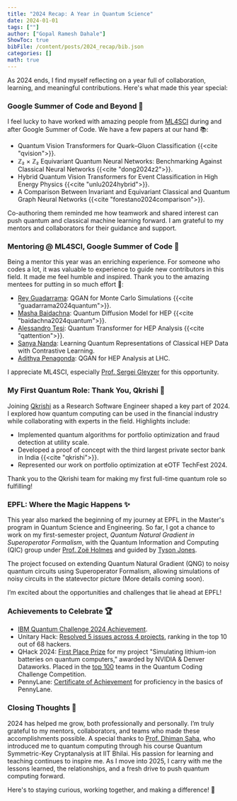 ```yaml
---
title: "2024 Recap: A Year in Quantum Science"
date: 2024-01-01
tags: [""]
author: ["Gopal Ramesh Dahale"]
ShowToc: true
bibFile: /content/posts/2024_recap/bib.json
categories: []
math: true
---
```


As 2024 ends, I find myself reflecting on a year full of collaboration, learning, and meaningful contributions. Here's what made this year special:

### Google Summer of Code and Beyond 🚀
I feel lucky to have worked with amazing people from [ML4SCI](https://ml4sci.org/) during and after Google Summer of Code. We have a few papers at our hand 📚:

- Quantum Vision Transformers for Quark–Gluon Classification {{<cite "qvision">}}.
- ℤ₂ × ℤ₂ Equivariant Quantum Neural Networks: Benchmarking Against Classical Neural Networks {{<cite "dong2024z2">}}.
- Hybrid Quantum Vision Transformers for Event Classification in High Energy Physics {{<cite "unlu2024hybrid">}}.
- A Comparison Between Invariant and Equivariant Classical and Quantum Graph Neural Networks {{<cite "forestano2024comparison">}}.

Co-authoring them reminded me how teamwork and shared interest can push quantum and classical machine learning forward. I am grateful to my mentors and collaborators for their guidance and support.

### Mentoring @ ML4SCI, Google Summer of Code 🌟
Being a mentor this year was an enriching experience. For someone who codes a lot, it was valuable to experience to guide new contributors in this field. It made me feel humble and inspired. Thank you to the amazing mentees for putting in so much effort 💪:

- [Rey Guadarrama](https://www.linkedin.com/in/reyguadarrama/): QGAN for Monte Carlo Simulations {{<cite "guadarrama2024quantum">}}.
- [Masha Baidachna](https://www.linkedin.com/in/masha-baidachna-77a260247/): Quantum Diffusion Model for HEP {{<cite "baidachna2024quantum">}}.
- [Alessandro Tesi](https://www.linkedin.com/in/alessandro-tesi-18b588291/): Quantum Transformer for HEP Analysis {{<cite "qattention">}}.
- [Sanya Nanda](https://www.linkedin.com/in/sanya-nanda-aba12218b/): Learning Quantum Representations of Classical HEP Data with Contrastive Learning.
- [Adithya Penagonda](https://www.linkedin.com/in/adithyapenagonda/): QGAN for HEP Analysis at LHC.

I appreciate ML4SCI, especially [Prof. Sergei Gleyzer](http://sergeigleyzer.com/) for this opportunity.

### My First Quantum Role: Thank You, Qkrishi 🎉

Joining [Qkrishi](http://sergeigleyzer.com/) as a Research Software Engineer shaped a key part of 2024. I explored how quantum computing can be used in the financial industry while collaborating with experts in the field. Highlights include:

- Implemented quantum algorithms for portfolio optimization and fraud detection at utility scale.
- Developed a proof of concept with the third largest private sector bank in India {{<cite "qkrishi">}}.
- Represented our work on portfolio optimization at eOTF TechFest 2024.

Thank you to the Qkrishi team for making my first full-time quantum role so fulfilling!

### EPFL: Where the Magic Happens ✨
This year also marked the beginning of my journey at EPFL in the Master's program in Quantum Science and Engineering. So far, I got a chance to work on my first-semester project, *Quantum Natural Gradient in Superoperator Formalism*, with the Quantum Information and Computing (QIC) group under [Prof. Zoë Holmes](https://www.epfl.ch/labs/qic/prof-zoe-holmes/) and guided by [Tyson Jones](https://tysonjones.io/index.html).

The project focused on extending Quantum Natural Gradient (QNG) to noisy quantum circuits using Superoperator Formalism, allowing simulations of noisy circuits in the statevector picture (More details coming soon).

I’m excited about the opportunities and challenges that lie ahead at EPFL!

### Achievements to Celebrate 🏆
- [IBM Quantum Challenge 2024 Achievement](https://www.credly.com/badges/7f45eb47-6aa3-4edd-8fb5-d248a621c05f/public_url).
- Unitary Hack: [Resolved 5 issues across 4 projects](https://drive.google.com/file/d/1wtRuK3T6rmntTSga3ZJ8DxnxXNb7unyL/view), ranking in the top 10 out of 68 hackers.
- QHack 2024: [First Place Prize](https://pennylane.ai/blog/2024/03/qhack-2024-highlights#top-teams-and-projects) for my project "Simulating lithium-ion batteries on quantum computers," awarded by NVIDIA & Denver Dataworks. Placed in the [top 100](https://pennylane.ai/profile/gopald?certificate=qhack-2024-coding-challenges-top-100) teams in the Quantum Coding Challenge Competition.
- PennyLane: [Certificate of Achievement](https://pennylane.ai/profile/gopald?certificate=introduction-to-pennylane) for proficiency in the basics of PennyLane.

### Closing Thoughts 🌈

2024 has helped me grow, both professionally and personally. I’m truly grateful to my mentors, collaborators, and teams who made these accomplishments possible. A special thanks to [Prof. Dhiman Saha](https://www.iitbhilai.ac.in/index.php?pid=dhiman), who introduced me to quantum computing through his course Quantum Symmetric-Key Cryptanalysis at IIT Bhilai. His passion for learning and teaching continues to inspire me. As I move into 2025, I carry with me the lessons learned, the relationships, and a fresh drive to push quantum computing forward.

Here's to staying curious, working together, and making a difference! 💫

